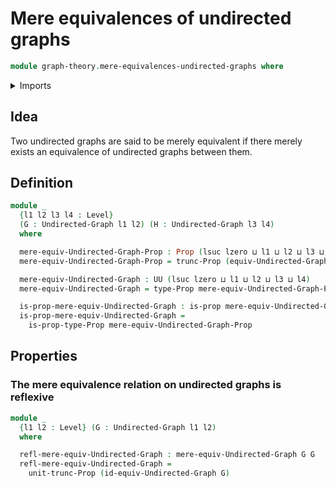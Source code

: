 # Mere equivalences of undirected graphs

```agda
module graph-theory.mere-equivalences-undirected-graphs where
```

<details><summary>Imports</summary>

```agda
open import graph-theory.equivalences-undirected-graphs
open import graph-theory.undirected-graphs
open import foundation.propositional-truncations
open import foundation.propositions
open import foundation.universe-levels
```

</details>

## Idea

Two undirected graphs are said to be merely equivalent if there merely exists an equivalence of undirected graphs between them.

## Definition

```agda
module _
  {l1 l2 l3 l4 : Level}
  (G : Undirected-Graph l1 l2) (H : Undirected-Graph l3 l4)
  where

  mere-equiv-Undirected-Graph-Prop : Prop (lsuc lzero ⊔ l1 ⊔ l2 ⊔ l3 ⊔ l4)
  mere-equiv-Undirected-Graph-Prop = trunc-Prop (equiv-Undirected-Graph G H)

  mere-equiv-Undirected-Graph : UU (lsuc lzero ⊔ l1 ⊔ l2 ⊔ l3 ⊔ l4)
  mere-equiv-Undirected-Graph = type-Prop mere-equiv-Undirected-Graph-Prop

  is-prop-mere-equiv-Undirected-Graph : is-prop mere-equiv-Undirected-Graph
  is-prop-mere-equiv-Undirected-Graph =
    is-prop-type-Prop mere-equiv-Undirected-Graph-Prop
```

## Properties

### The mere equivalence relation on undirected graphs is reflexive

```agda
module _
  {l1 l2 : Level} (G : Undirected-Graph l1 l2)
  where

  refl-mere-equiv-Undirected-Graph : mere-equiv-Undirected-Graph G G
  refl-mere-equiv-Undirected-Graph =
    unit-trunc-Prop (id-equiv-Undirected-Graph G)
```
